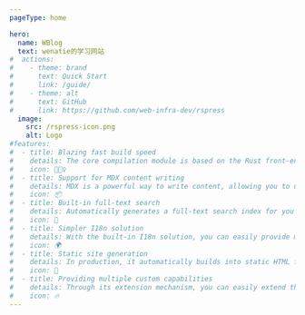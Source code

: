 ```yaml
---
pageType: home

hero:
  name: WBlog
  text: wenatie的学习网站
#  actions:
#    - theme: brand
#      text: Quick Start
#      link: /guide/
#    - theme: alt
#      text: GitHub
#      link: https://github.com/web-infra-dev/rspress
  image:
    src: /rspress-icon.png
    alt: Logo
#features:
#  - title: Blazing fast build speed
#    details: The core compilation module is based on the Rust front-end toolchain, providing a more ultimate development experience.
#    icon: 🏃🏻‍♀️
#  - title: Support for MDX content writing
#    details: MDX is a powerful way to write content, allowing you to use React components in Markdown.
#    icon: 📦
#  - title: Built-in full-text search
#    details: Automatically generates a full-text search index for you during construction, providing out-of-the-box full-text search capabilities.
#    icon: 🎨
#  - title: Simpler I18n solution
#    details: With the built-in I18n solution, you can easily provide multi-language support for documents or components.
#    icon: 🌍
#  - title: Static site generation
#    details: In production, it automatically builds into static HTML files, which can be easily deployed anywhere.
#    icon: 🌈
#  - title: Providing multiple custom capabilities
#    details: Through its extension mechanism, you can easily extend theme UI and build process.
#    icon: 🔥
---
```

